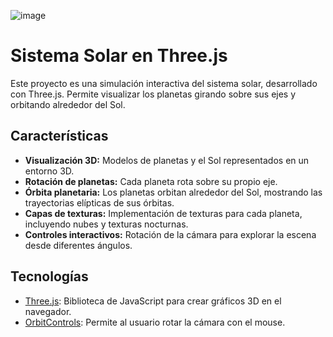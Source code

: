 
![image](https://github.com/user-attachments/assets/1d0a66f2-031b-478f-96dd-f39a693d1539)

# Sistema Solar en Three.js
Este proyecto es una simulación interactiva del sistema solar, desarrollado con Three.js. Permite visualizar los planetas girando sobre sus ejes y orbitando alrededor del Sol.

## Características

- **Visualización 3D:** Modelos de planetas y el Sol representados en un entorno 3D.
- **Rotación de planetas:** Cada planeta rota sobre su propio eje.
- **Órbita planetaria:** Los planetas orbitan alrededor del Sol, mostrando las trayectorias elípticas de sus órbitas.
- **Capas de texturas:** Implementación de texturas para cada planeta, incluyendo nubes y texturas nocturnas.
- **Controles interactivos:** Rotación de la cámara para explorar la escena desde diferentes ángulos.

## Tecnologías

- [Three.js](https://threejs.org/): Biblioteca de JavaScript para crear gráficos 3D en el navegador.
- [OrbitControls](https://threejs.org/docs/#examples/en/controls/OrbitControls): Permite al usuario rotar la cámara con el mouse.
